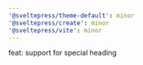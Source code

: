 ```yaml
---
'@sveltepress/theme-default': minor
'@sveltepress/create': minor
'@sveltepress/vite': minor
---
```


feat: support for special heading
